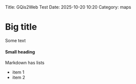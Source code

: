 Title: GQis2Web Test
Date: 2025-10-20 10:20
Category: maps

# Big title

Some text

#### Small heading

Markdown has lists

- item 1
- item 2